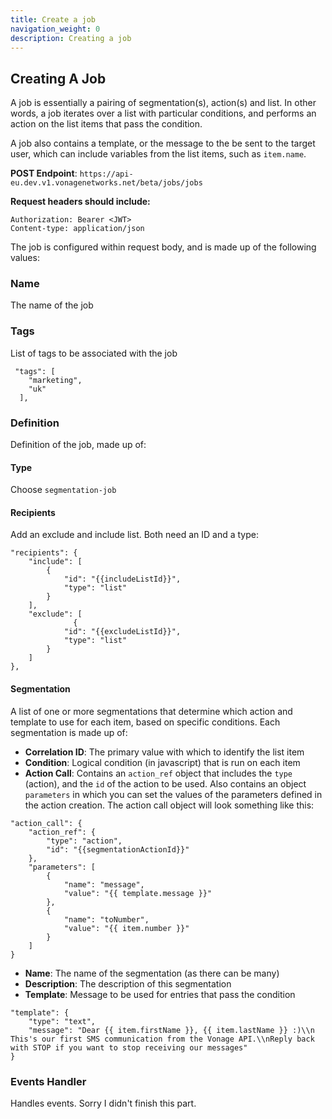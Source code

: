 ```yaml
---
title: Create a job
navigation_weight: 0
description: Creating a job
---
```


## Creating A Job

A job is essentially a pairing of segmentation(s), action(s) and list. In other words, a job iterates over a list with particular conditions, and performs an action on the list items that pass the condition. 

A job also contains a template, or the message to the be sent to the target user, which can include variables from the list items, such as `item.name`. 

**POST Endpoint**: `https://api-eu.dev.v1.vonagenetworks.net/beta/jobs/jobs`

**Request headers should include:**

```
Authorization: Bearer <JWT>
Content-type: application/json
```

The job is configured within request body, and is made up of the following values:

### Name 

The name of the job 

### Tags 

List of tags to be associated with the job 

```
 "tags": [
    "marketing",
    "uk"
  ],
```

### Definition 

Definition of the job, made up of: 

#### Type

Choose `segmentation-job` 

#### Recipients 

Add an exclude and include list. Both need an ID and a type: 

```
"recipients": {
    "include": [
        {
            "id": "{{includeListId}}",
            "type": "list"
        }
    ],
    "exclude": [
              {
            "id": "{{excludeListId}}",
            "type": "list"
        }
    ]
},
```

#### Segmentation 

A list of one or more segmentations that determine which action and template to use for each item, based on specific conditions. Each segmentation is made up of: 

- **Correlation ID**: The primary value with which to identify the list item 
- **Condition**: Logical condition (in javascript) that is run on each item 
- **Action Call**: Contains an `action_ref` object that includes the `type` (action), and the `id` of the action to be used. Also contains an object `parameters` in which you can set the values of the parameters defined in the action creation. The action call object will look something like this: 

```
"action_call": {
    "action_ref": {
        "type": "action",
        "id": "{{segmentationActionId}}"
    },
    "parameters": [
        {
            "name": "message",
            "value": "{{ template.message }}"
        },
        {
            "name": "toNumber",
            "value": "{{ item.number }}"
        }
    ]
}
```

- **Name**: The name of the segmentation (as there can be many)
- **Description**: The description of this segmentation
- **Template**: Message to be used for entries that pass the condition 

```
"template": {
    "type": "text",
    "message": "Dear {{ item.firstName }}, {{ item.lastName }} :)\\n This's our first SMS communication from the Vonage API.\\nReply back with STOP if you want to stop receiving our messages"
}
```

### Events Handler 

Handles events. Sorry I didn't finish this part. 